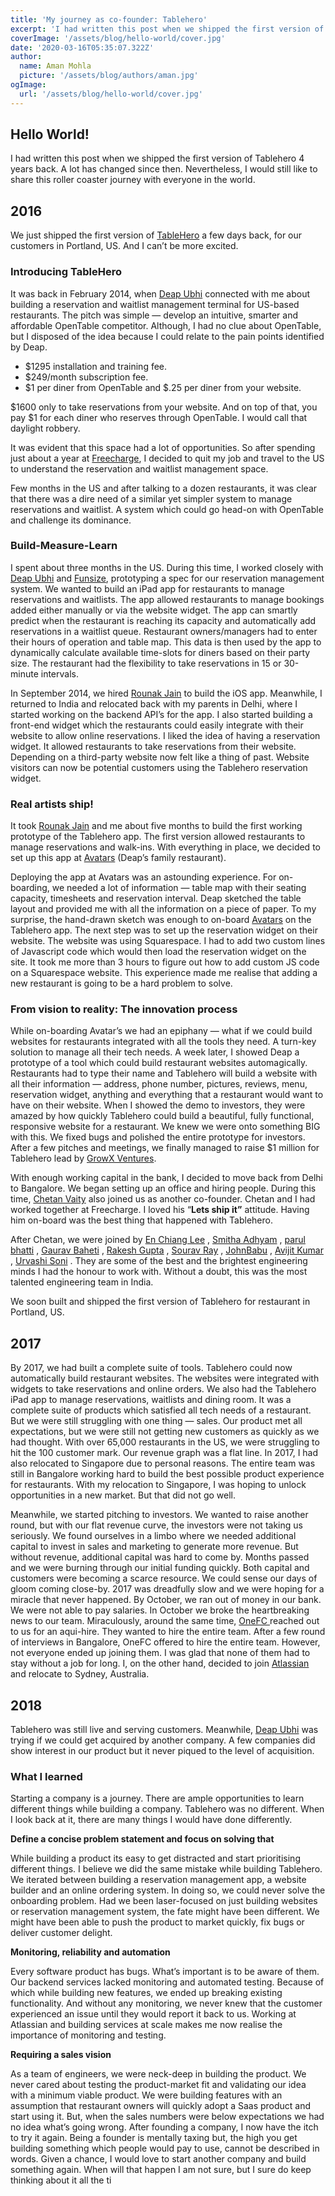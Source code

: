 ```yaml
---
title: 'My journey as co-founder: Tablehero'
excerpt: 'I had written this post when we shipped the first version of Tablehero 4 years back. A lot has changed since then. Nevertheless, I would still like to share this roller coaster journey with everyone in the world.'
coverImage: '/assets/blog/hello-world/cover.jpg'
date: '2020-03-16T05:35:07.322Z'
author:
  name: Aman Mohla
  picture: '/assets/blog/authors/aman.jpg'
ogImage:
  url: '/assets/blog/hello-world/cover.jpg'
---
```


## Hello World!
I had written this post when we shipped the first version of Tablehero 4 years back. A lot has changed since then. Nevertheless, I would still like to share this roller coaster journey with everyone in the world.

## 2016
We just shipped the first version of [TableHero](http://tablehero.com/)  a few days back, for our customers in Portland, US. And I can’t be more excited.

### Introducing TableHero
It was back in February 2014, when [Deap Ubhi](https://medium.com/u/8f3be6a393bf) connected with me about building a reservation and waitlist management terminal for US-based restaurants. The pitch was simple — develop an intuitive, smarter and affordable OpenTable competitor. Although, I had no clue about OpenTable, but I disposed of the idea because I could relate to the pain points identified by Deap.
* $1295 installation and training fee.
* $249/month subscription fee.
* $1 per diner from OpenTable and $.25 per diner from your website.

$1600 only to take reservations from your website. And on top of that, you pay $1 for each diner who reserves through OpenTable. I would call that daylight robbery.

It was evident that this space had a lot of opportunities. So after spending just about a year at  [Freecharge](https://www.freecharge.in/), I decided to quit my job and travel to the US to understand the reservation and waitlist management space.

Few months in the US and after talking to a dozen restaurants, it was clear that there was a dire need of a similar yet simpler system to manage reservations and waitlist. A system which could go head-on with OpenTable and challenge its dominance.

### Build-Measure-Learn
I spent about three months in the US. During this time, I worked closely with  [Deap Ubhi](https://medium.com/u/8f3be6a393bf)  and  [Funsize](https://medium.com/u/3477c2033ff), prototyping a spec for our reservation management system. We wanted to build an iPad app for restaurants to manage reservations and waitlists. The app allowed restaurants to manage bookings added either manually or via the website widget. The app can smartly predict when the restaurant is reaching its capacity and automatically add reservations in a waitlist queue.
Restaurant owners/managers had to enter their hours of operation and table map. This data is then used by the app to dynamically calculate available time-slots for diners based on their party size. The restaurant had the flexibility to take reservations in 15 or 30-minute intervals.

In September 2014, we hired  [Rounak Jain](https://medium.com/u/7b24869a21ac)  to build the iOS app. Meanwhile, I returned to India and relocated back with my parents in Delhi, where I started working on the backend API’s for the app. I also started building a front-end widget which the restaurants could easily integrate with their website to allow online reservations.
I liked the idea of having a reservation widget. It allowed restaurants to take reservations from their website. Depending on a third-party website now felt like a thing of past. Website visitors can now be potential customers using the Tablehero reservation widget.

### Real artists ship!
It took  [Rounak Jain](https://medium.com/u/7b24869a21ac)  and me about five months to build the first working prototype of the Tablehero app. The first version allowed restaurants to manage reservations and walk-ins. With everything in place, we decided to set up this app at  [Avatars](http://www.enjoyavatars.com/)  (Deap’s family restaurant).

Deploying the app at Avatars was an astounding experience. For on-boarding, we needed a lot of information — table map with their seating capacity, timesheets and reservation interval. Deap sketched the table layout and provided me with all the information on a piece of paper. To my surprise, the hand-drawn sketch was enough to on-board  [Avatars](http://www.enjoyavatars.com/)  on the Tablehero app. The next step was to set up the reservation widget on their website. The website was using Squarespace. I had to add two custom lines of Javascript code which would then load the reservation widget on the site. It took me more than 3 hours to figure out how to add custom JS code on a Squarespace website. This experience made me realise that adding a new restaurant is going to be a hard problem to solve.

### From vision to reality: The innovation process
While on-boarding Avatar’s we had an epiphany — what if we could build websites for restaurants integrated with all the tools they need. A turn-key solution to manage all their tech needs.
A week later, I showed Deap a prototype of a tool which could build restaurant websites automagically. Restaurants had to type their name and Tablehero will build a website with all their information — address, phone number, pictures, reviews, menu, reservation widget, anything and everything that a restaurant would want to have on their website.
When I showed the demo to investors, they were amazed by how quickly Tablehero could build a beautiful, fully functional, responsive website for a restaurant. We knew we were onto something BIG with this. We fixed bugs and polished the entire prototype for investors. After a few pitches and meetings, we finally managed to raise $1 million for Tablehero lead by  [GrowX Ventures](http://growxventures.com/).

With enough working capital in the bank, I decided to move back from Delhi to Bangalore. We began setting up an office and hiring people. During this time,  [Chetan Vaity](https://medium.com/u/53bfad64868e)  also joined us as another co-founder. Chetan and I had worked together at Freecharge. I loved his “**Lets ship it”** attitude. Having him on-board was the best thing that happened with Tablehero.

After Chetan, we were joined by  [En Chiang Lee](https://twitter.com/merl3n) ,  [Smitha Adhyam](https://medium.com/u/d4e7c577e2e8) ,  [parul bhatti](https://medium.com/u/9fd9a87f4cef) ,  [Gaurav Baheti](https://medium.com/u/f8e5035f0b0f) ,  [Rakesh Gupta](https://twitter.com/gupta_rakesh) ,  [Sourav Ray](https://medium.com/u/7230593c5277) ,  [JohnBabu](https://twitter.com/johnbk) ,  [Avijit Kumar](https://medium.com/u/a30f95a46332) ,  [Urvashi Soni](https://twitter.com/misss_popcorn) . They are some of the best and the brightest engineering minds I had the honour to work with. Without a doubt, this was the most talented engineering team in India.

We soon built and shipped the first version of Tablehero for restaurant in Portland, US.

## 2017
By 2017, we had built a complete suite of tools. Tablehero could now automatically build restaurant websites. The websites were integrated with widgets to take reservations and online orders. We also had the Tablehero iPad app to manage reservations, waitlists and dining room. It was a complete suite of products which satisfied all tech needs of a restaurant. But we were still struggling with one thing — sales.
Our product met all expectations, but we were still not getting new customers as quickly as we had thought. With over 65,000 restaurants in the US, we were struggling to hit the 100 customer mark. Our revenue graph was a flat line.
In 2017, I had also relocated to Singapore due to personal reasons. The entire team was still in Bangalore working hard to build the best possible product experience for restaurants. With my relocation to Singapore, I was hoping to unlock opportunities in a new market. But that did not go well.

Meanwhile, we started pitching to investors. We wanted to raise another round, but with our flat revenue curve, the investors were not taking us seriously. We found ourselves in a limbo where we needed additional capital to invest in sales and marketing to generate more revenue. But without revenue, additional capital was hard to come by.
Months passed and we were burning through our initial funding quickly. Both capital and customers were becoming a scarce resource. We could sense our days of gloom coming close-by.
2017 was dreadfully slow and we were hoping for a miracle that never happened. By October, we ran out of money in our bank. We were not able to pay salaries. In October we broke the heartbreaking news to our team. Miraculously, around the same time,  [OneFC ](https://www.onefc.com/) reached out to us for an aqui-hire. They wanted to hire the entire team. After a few round of interviews in Bangalore, OneFC offered to hire the entire team. However, not everyone ended up joining them. I was glad that none of them had to stay without a job for long. I, on the other hand, decided to join  [Atlassian](https://www.atlassian.com/)  and relocate to Sydney, Australia.

## 2018
Tablehero was still live and serving customers. Meanwhile,  [Deap Ubhi](https://medium.com/u/8f3be6a393bf)  was trying if we could get acquired by another company. A few companies did show interest in our product but it never piqued to the level of acquisition.

### What I learned
Starting a company is a journey. There are ample opportunities to learn different things while building a company. Tablehero was no different. When I look back at it, there are many things I would have done differently.

**Define a concise problem statement and focus on solving that**

While building a product its easy to get distracted and start prioritising different things. I believe we did the same mistake while building Tablehero. We iterated between building a reservation management app, a website builder and an online ordering system. In doing so, we could never solve the onboarding problem. Had we been laser-focused on just building websites or reservation management system, the fate might have been different. We might have been able to push the product to market quickly, fix bugs or deliver customer delight.

**Monitoring, reliability and automation**

Every software product has bugs. What’s important is to be aware of them. Our backend services lacked monitoring and automated testing. Because of which while building new features, we ended up breaking existing functionality. And without any monitoring, we never knew that the customer experienced an issue until they would report it back to us. Working at Atlassian and building services at scale makes me now realise the importance of monitoring and testing.

**Requiring a sales vision**

As a team of engineers, we were neck-deep in building the product. We never cared about testing the product-market fit and validating our idea with a minimum viable product. We were building features with an assumption that restaurant owners will quickly adopt a Saas product and start using it. But, when the sales numbers were below expectations we had no idea what’s going wrong.
After founding a company, I now have the itch to try it again. Being a founder is mentally taxing but, the high you get building something which people would pay to use, cannot be described in words. Given a chance, I would love to start another company and build something again. When will that happen I am not sure, but I sure do keep thinking about it all the ti
